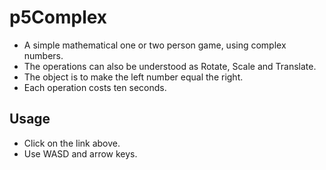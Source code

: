 # p5Complex

- A simple mathematical one or two person game, using complex numbers.
- The operations can also be understood as Rotate, Scale and Translate.
- The object is to make the left number equal the right.
- Each operation costs ten seconds.

## Usage

- Click on the link above.
- Use WASD and arrow keys.

